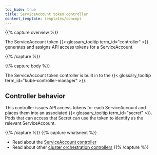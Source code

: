 ```yaml
---
toc_hide: true
title: ServiceAccount token controller
content_template: templates/concept
---
```


{{% capture overview %}}

The ServiceAccount token {{< glossary_tooltip term_id="controller" >}} generates and
assigns API access tokens for a ServiceAccount.

{{% /capture %}}

{{% capture body %}}

The ServiceAccount token controller is built in to the {{< glossary_tooltip term_id="kube-controller-manager" >}}.

## Controller behavior

This controller issues API access tokens for each ServiceAccount and places them into
an associated {{< glossary_tooltip term_id="secret" >}}. Pods that can access that Secret
can use the token to identify as the relevant ServiceAccount.

{{% /capture %}}
{{% capture whatsnext %}}
* Read about the [ServiceAccount controller](/docs/reference/controllers/serviceaccount/)
* Read about other [cluster orchestration controllers](/docs/reference/controllers/cluster-orchestration-controllers/)
{{% /capture %}}
